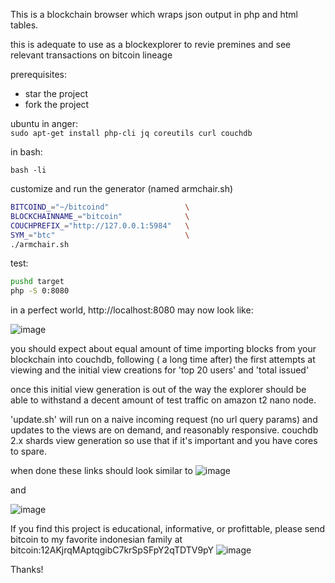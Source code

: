 

This is a blockchain browser which wraps json output in php and html tables.  

this is adequate to use as a blockexplorer to revie premines and see relevant transactions on 
bitcoin lineage 

 
prerequisites:

 * star the project 
 * fork the project 

ubuntu in anger:  
 `sudo apt-get install php-cli jq coreutils curl couchdb`

in bash:

`bash -li`

customize and run the generator (named armchair.sh)

```bash
BITCOIND_="~/bitcoind"                 \
BLOCKCHAINNAME_="bitcoin"              \
COUCHPREFIX_="http://127.0.0.1:5984"   \
SYM_="btc"                             \
./armchair.sh
```

test:

```bash 
pushd target
php -S 0:8080
```

in a perfect world,  http://localhost:8080 may now look like:

![image](https://user-images.githubusercontent.com/73514/35766333-c035f0d2-0908-11e8-9795-4031d1d3f145.png)

you should expect about equal amount of time importing blocks from your blockchain into couchdb, following ( a long 
time after) the first attempts at viewing and the initial view creations for 'top 20 users' and 'total issued'


once this initial view generation is out of the way the explorer should be able to withstand a decent amount of test 
traffic on amazon t2 nano node.

'update.sh' will run on a naive incoming request (no url query params) and updates to the views are on demand, and 
reasonably responsive.  couchdb 2.x shards view generation so use that if it's important and you have cores to spare.

when done these links  should look similar to 
![image](https://user-images.githubusercontent.com/73514/35766366-9f63f6d2-0909-11e8-91a4-c9ce352895e2.png)
 
 and 
 
![image](https://user-images.githubusercontent.com/73514/35766371-c61f7210-0909-11e8-8068-d6a0e5c96334.png)



If you find this project is educational, informative, or profittable, please send bitcoin to my favorite indonesian family at 
bitcoin:12AKjrqMAptqgibC7krSpSFpY2qTDTV9pY ![image](https://user-images.githubusercontent.com/73514/35766583-be9af1d2-090d-11e8-857c-9b335ef51c09.png)

Thanks!

